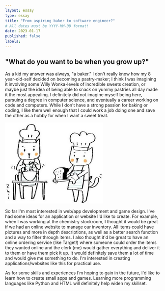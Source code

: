 ```yaml
---
layout: essay
type: essay
title: "From aspiring baker to software engineer?"
# All dates must be YYYY-MM-DD format!
date: 2023-01-17
published: false
labels:
---
```


## "What do you want to be when you grow up?" 
As a kid my answer was always, "a baker." I don't really know how my 8 year-old-self decided on becoming a pastry-maker; I think I was imagining it involving some Willy Wonka-levels of incredible sweets creation, or maybe just the idea of being able to snack on yummy pastries all day made it the most appealing. I definitely did not imagine myself being here, pursuing a degree in computer science, and eventually a career working on code and computers. While I don't have a strong passion for baking or coding, I like them well enough that I could work a job doing one and save the other as a hobby for when I want a sweet treat. 

<img src="../img/bakingcat.jpeg">

So far I'm most interested in web/app development and game design. I've had some ideas for an application or website I'd like to create. For example, when I was working at the chemistry stockroom, I thought it would be great if we had an online website to manage our inventory. All items could have pictures and more in depth descriptions, as well as a better search function and a way to filter through items. I also thought it'd be great to have an online ordering service (like Target!) where someone could order the items they wanted online and the clerk (me) would gather everything and deliver it to them or have them pick it up. It would definitely save them a lot of time and would give me something to do. I'm interested in creating applications/websites like this for practical use.

As for some skills and experiences I'm hoping to gain in the future, I'd like to learn how to create small apps and games. Learning more programming languages like Python and HTML will definitely help widen my skillset. 

